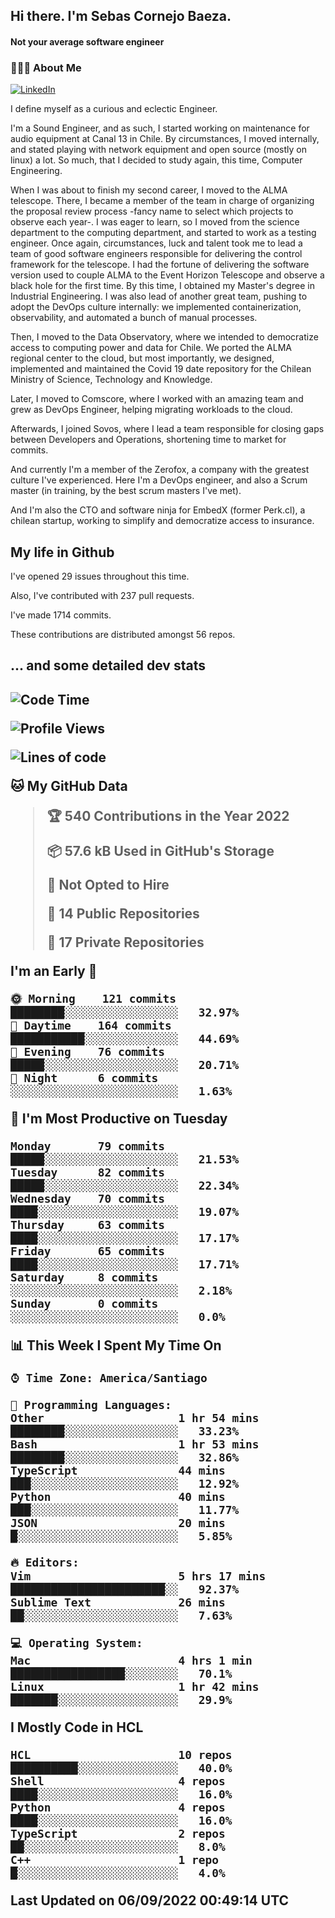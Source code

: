<h2> Hi there.  I'm Sebas Cornejo Baeza.</h2>
<h4> Not your average software engineer</h4>
<h3> 👨🏻‍💻 About Me </h3>
<a href="http://linkedin.com/in/sebastian-cornejo-baeza/"><img alt="LinkedIn" src="https://img.shields.io/badge/Sebas%20Cornejo%20-informational?style=appveyor&logo=linkedin"></a>


I define myself as a curious and eclectic Engineer.

I'm a Sound Engineer, and as such, I started working on maintenance for audio equipment at Canal 13 in Chile.
By circumstances, I moved internally, and stated playing with network equipment and open source (mostly on linux) 
a lot. So much, that I decided to study again, this time, Computer Engineering.

When I was about to finish my second career, I moved to the ALMA telescope. There, I became a member of the team
in charge of organizing the proposal review process -fancy name to select which projects to observe each year-. 
I was eager to learn, so I moved from the science department to the computing department, and started to work as 
a testing engineer. Once again, circumstances, luck and talent took me to lead a team of good software engineers 
responsible for delivering the control framework for the telescope. I had the fortune of delivering the software
version used to couple ALMA to the Event Horizon Telescope and observe a black hole for the first time.
By this time, I obtained my Master's degree in Industrial Engineering.
I was also lead of another great team, pushing to adopt the DevOps culture internally: we implemented containerization, observability, and automated a bunch of manual processes.

Then, I moved to the Data Observatory, where we intended to democratize access to computing power
and data for Chile. We ported the ALMA regional center to the cloud, but most importantly, we designed, implemented
and maintained the Covid 19 date repository for the Chilean Ministry of Science, Technology and Knowledge.

Later, I moved to Comscore, where I worked with an amazing team and grew as DevOps Engineer, helping migrating workloads to the cloud.

Afterwards, I joined Sovos, where I lead a team responsible for closing gaps between Developers and Operations, shortening time to market for commits.

And currently I'm a member of the Zerofox, a company with the greatest culture I've experienced. Here I'm a DevOps
engineer, and also a Scrum master (in training, by the best scrum masters I've met).
 
And I'm also the CTO and software ninja for EmbedX (former Perk.cl), a chilean startup, working to simplify and democratize access to insurance.

<h2> My life in Github </h2>

I've opened 29 issues throughout this time.

Also, I've contributed with 237 pull requests.

I've made 1714 commits.

These contributions are distributed amongst 56 repos.

<h2>... and some detailed dev stats<h2>

<!--START_SECTION:waka-->
![Code Time](http://img.shields.io/badge/Code%20Time-123%20hrs%2043%20mins-blue)

![Profile Views](http://img.shields.io/badge/Profile%20Views-2-blue)

![Lines of code](https://img.shields.io/badge/From%20Hello%20World%20I%27ve%20Written-541%20Thousand%20lines%20of%20code-blue)

**🐱 My GitHub Data** 

> 🏆 540 Contributions in the Year 2022
 > 
> 📦 57.6 kB Used in GitHub's Storage 
 > 
> 🚫 Not Opted to Hire
 > 
> 📜 14 Public Repositories 
 > 
> 🔑 17 Private Repositories  
 > 
**I'm an Early 🐤** 

```text
🌞 Morning    121 commits    ████████░░░░░░░░░░░░░░░░░   32.97% 
🌆 Daytime    164 commits    ███████████░░░░░░░░░░░░░░   44.69% 
🌃 Evening    76 commits     █████░░░░░░░░░░░░░░░░░░░░   20.71% 
🌙 Night      6 commits      ░░░░░░░░░░░░░░░░░░░░░░░░░   1.63%

```
📅 **I'm Most Productive on Tuesday** 

```text
Monday       79 commits     █████░░░░░░░░░░░░░░░░░░░░   21.53% 
Tuesday      82 commits     █████░░░░░░░░░░░░░░░░░░░░   22.34% 
Wednesday    70 commits     ████░░░░░░░░░░░░░░░░░░░░░   19.07% 
Thursday     63 commits     ████░░░░░░░░░░░░░░░░░░░░░   17.17% 
Friday       65 commits     ████░░░░░░░░░░░░░░░░░░░░░   17.71% 
Saturday     8 commits      ░░░░░░░░░░░░░░░░░░░░░░░░░   2.18% 
Sunday       0 commits      ░░░░░░░░░░░░░░░░░░░░░░░░░   0.0%

```


📊 **This Week I Spent My Time On** 

```text
⌚︎ Time Zone: America/Santiago

💬 Programming Languages: 
Other                    1 hr 54 mins        ████████░░░░░░░░░░░░░░░░░   33.23% 
Bash                     1 hr 53 mins        ████████░░░░░░░░░░░░░░░░░   32.86% 
TypeScript               44 mins             ███░░░░░░░░░░░░░░░░░░░░░░   12.92% 
Python                   40 mins             ███░░░░░░░░░░░░░░░░░░░░░░   11.77% 
JSON                     20 mins             █░░░░░░░░░░░░░░░░░░░░░░░░   5.85%

🔥 Editors: 
Vim                      5 hrs 17 mins       ███████████████████████░░   92.37% 
Sublime Text             26 mins             ██░░░░░░░░░░░░░░░░░░░░░░░   7.63%

💻 Operating System: 
Mac                      4 hrs 1 min         █████████████████░░░░░░░░   70.1% 
Linux                    1 hr 42 mins        ███████░░░░░░░░░░░░░░░░░░   29.9%

```

**I Mostly Code in HCL** 

```text
HCL                      10 repos            ██████████░░░░░░░░░░░░░░░   40.0% 
Shell                    4 repos             ████░░░░░░░░░░░░░░░░░░░░░   16.0% 
Python                   4 repos             ████░░░░░░░░░░░░░░░░░░░░░   16.0% 
TypeScript               2 repos             ██░░░░░░░░░░░░░░░░░░░░░░░   8.0% 
C++                      1 repo              █░░░░░░░░░░░░░░░░░░░░░░░░   4.0%

```



 Last Updated on 06/09/2022 00:49:14 UTC
<!--END_SECTION:waka-->
